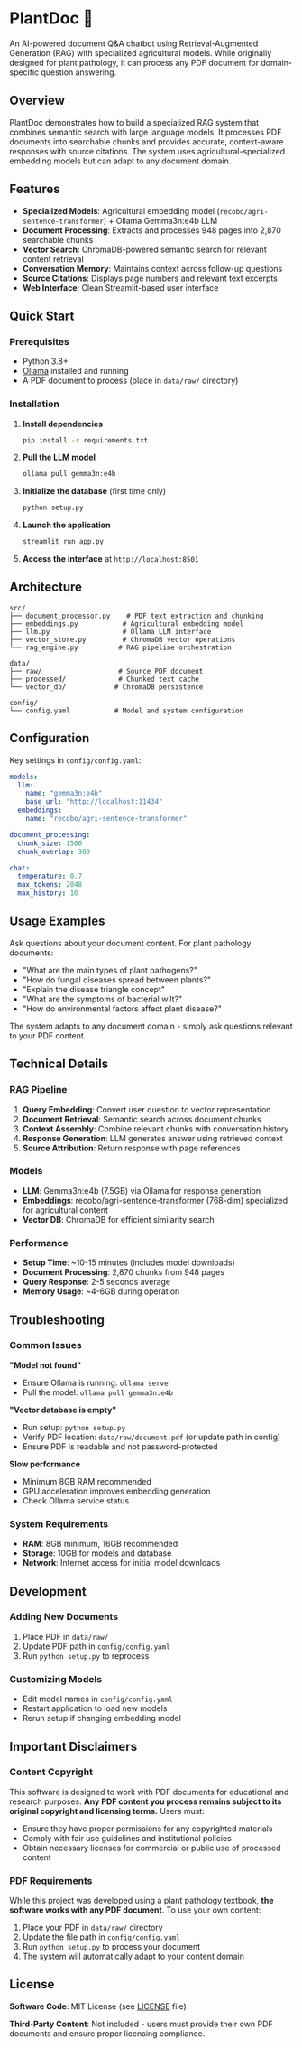 # PlantDoc 🌱

An AI-powered document Q&A chatbot using Retrieval-Augmented Generation (RAG) with specialized agricultural models. While originally designed for plant pathology, it can process any PDF document for domain-specific question answering.

## Overview

PlantDoc demonstrates how to build a specialized RAG system that combines semantic search with large language models. It processes PDF documents into searchable chunks and provides accurate, context-aware responses with source citations. The system uses agricultural-specialized embedding models but can adapt to any document domain.

## Features

- **Specialized Models**: Agricultural embedding model (`recobo/agri-sentence-transformer`) + Ollama Gemma3n:e4b LLM
- **Document Processing**: Extracts and processes 948 pages into 2,870 searchable chunks
- **Vector Search**: ChromaDB-powered semantic search for relevant content retrieval
- **Conversation Memory**: Maintains context across follow-up questions
- **Source Citations**: Displays page numbers and relevant text excerpts
- **Web Interface**: Clean Streamlit-based user interface

## Quick Start

### Prerequisites

- Python 3.8+
- [Ollama](https://ollama.ai/) installed and running
- A PDF document to process (place in `data/raw/` directory)

### Installation

1. **Install dependencies**
   ```bash
   pip install -r requirements.txt
   ```

2. **Pull the LLM model**
   ```bash
   ollama pull gemma3n:e4b
   ```

3. **Initialize the database** (first time only)
   ```bash
   python setup.py
   ```

4. **Launch the application**
   ```bash
   streamlit run app.py
   ```

5. **Access the interface** at `http://localhost:8501`

## Architecture

```
src/
├── document_processor.py    # PDF text extraction and chunking
├── embeddings.py           # Agricultural embedding model
├── llm.py                  # Ollama LLM interface  
├── vector_store.py         # ChromaDB vector operations
└── rag_engine.py          # RAG pipeline orchestration

data/
├── raw/                   # Source PDF document
├── processed/             # Chunked text cache
└── vector_db/            # ChromaDB persistence

config/
└── config.yaml           # Model and system configuration
```

## Configuration

Key settings in `config/config.yaml`:

```yaml
models:
  llm:
    name: "gemma3n:e4b"
    base_url: "http://localhost:11434"
  embeddings:
    name: "recobo/agri-sentence-transformer"

document_processing:
  chunk_size: 1500
  chunk_overlap: 300

chat:
  temperature: 0.7
  max_tokens: 2048
  max_history: 10
```

## Usage Examples

Ask questions about your document content. For plant pathology documents:

- "What are the main types of plant pathogens?"
- "How do fungal diseases spread between plants?"
- "Explain the disease triangle concept"
- "What are the symptoms of bacterial wilt?"
- "How do environmental factors affect plant disease?"

The system adapts to any document domain - simply ask questions relevant to your PDF content.

## Technical Details

### RAG Pipeline
1. **Query Embedding**: Convert user question to vector representation
2. **Document Retrieval**: Semantic search across document chunks
3. **Context Assembly**: Combine relevant chunks with conversation history
4. **Response Generation**: LLM generates answer using retrieved context
5. **Source Attribution**: Return response with page references

### Models
- **LLM**: Gemma3n:e4b (7.5GB) via Ollama for response generation
- **Embeddings**: recobo/agri-sentence-transformer (768-dim) specialized for agricultural content
- **Vector DB**: ChromaDB for efficient similarity search

### Performance
- **Setup Time**: ~10-15 minutes (includes model downloads)
- **Document Processing**: 2,870 chunks from 948 pages
- **Query Response**: 2-5 seconds average
- **Memory Usage**: ~4-6GB during operation

## Troubleshooting

### Common Issues

**"Model not found"**
- Ensure Ollama is running: `ollama serve`
- Pull the model: `ollama pull gemma3n:e4b`

**"Vector database is empty"**
- Run setup: `python setup.py`
- Verify PDF location: `data/raw/document.pdf` (or update path in config)
- Ensure PDF is readable and not password-protected

**Slow performance**
- Minimum 8GB RAM recommended
- GPU acceleration improves embedding generation
- Check Ollama service status

### System Requirements
- **RAM**: 8GB minimum, 16GB recommended
- **Storage**: 10GB for models and database
- **Network**: Internet access for initial model downloads

## Development

### Adding New Documents
1. Place PDF in `data/raw/`
2. Update PDF path in `config/config.yaml`
3. Run `python setup.py` to reprocess

### Customizing Models
- Edit model names in `config/config.yaml`
- Restart application to load new models
- Rerun setup if changing embedding model

## Important Disclaimers

### Content Copyright
This software is designed to work with PDF documents for educational and research purposes. **Any PDF content you process remains subject to its original copyright and licensing terms.** Users must:

- Ensure they have proper permissions for any copyrighted materials
- Comply with fair use guidelines and institutional policies  
- Obtain necessary licenses for commercial or public use of processed content

### PDF Requirements
While this project was developed using a plant pathology textbook, **the software works with any PDF document**. To use your own content:

1. Place your PDF in `data/raw/` directory
2. Update the file path in `config/config.yaml`
3. Run `python setup.py` to process your document
4. The system will automatically adapt to your content domain

## License

**Software Code**: MIT License (see [LICENSE](LICENSE) file)

**Third-Party Content**: Not included - users must provide their own PDF documents and ensure proper licensing compliance.
